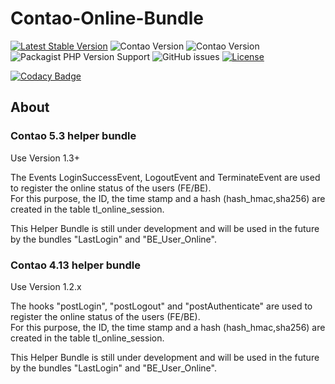 # Contao-Online-Bundle

[![Latest Stable Version](https://poser.pugx.org/bugbuster/contao-online-bundle/v/stable.svg)](https://packagist.org/packages/bugbuster/contao-online-bundle)
![Contao Version](https://img.shields.io/badge/Contao-5.1-orange) ![Contao Version](https://img.shields.io/badge/Contao-4.13-orange)
![Packagist PHP Version Support](https://img.shields.io/packagist/php-v/bugbuster/contao-online-bundle)
![GitHub issues](https://img.shields.io/github/issues/BugBuster1701/contao-online-bundle)
[![License](https://poser.pugx.org/bugbuster/contao-online-bundle/license.svg)](https://packagist.org/packages/bugbuster/contao-online-bundle)

[![Codacy Badge](https://app.codacy.com/project/badge/Grade/e3d0161b9fad4df8a9dab380f433a495)](https://www.codacy.com/manual/BugBuster1701/contao-online-bundle?utm_source=github.com&amp;utm_medium=referral&amp;utm_content=BugBuster1701/contao-online-bundle&amp;utm_campaign=Badge_Grade)


## About 
### Contao 5.3 helper bundle

Use Version 1.3+

The Events LoginSuccessEvent, LogoutEvent and TerminateEvent are used to register the online status of the users (FE/BE).  
For this purpose, the ID, the time stamp and a hash (hash_hmac,sha256) are created in the table tl_online_session.

This Helper Bundle is still under development and will be used in the future by the bundles "LastLogin" and "BE_User_Online".

### Contao 4.13 helper bundle

Use Version 1.2.x

The hooks "postLogin", "postLogout" and "postAuthenticate" are used to register the online status of the users (FE/BE).  
For this purpose, the ID, the time stamp and a hash (hash_hmac,sha256) are created in the table tl_online_session.

This Helper Bundle is still under development and will be used in the future by the bundles "LastLogin" and "BE_User_Online".
